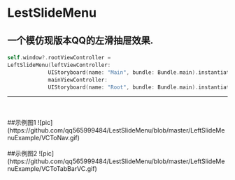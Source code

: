 # LestSlideMenu

## 一个模仿现版本QQ的左滑抽屉效果.
```swift
self.window?.rootViewController =  
LeftSlideMenu(leftViewController:
             UIStoryboard(name: "Main", bundle: Bundle.main).instantiateInitialViewController()!, 
             mainViewController: 
             UIStoryboard(name: "Root", bundle: Bundle.main).instantiateInitialViewController()!)
```
---
<br>
<br>
##示例图1
![pic](https://github.com/qq565999484/LestSlideMenu/blob/master/LeftSlideMenuExample/VCToNav.gif)
<br>
<br>
##示例图2
![pic](https://github.com/qq565999484/LestSlideMenu/blob/master/LeftSlideMenuExample/VCToTabBarVC.gif)
